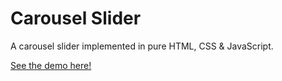 # Carousel Slider

A carousel slider implemented in pure HTML, CSS &amp; JavaScript.

[See the demo here!](https://btjm123.github.io/carousel/index.html)


